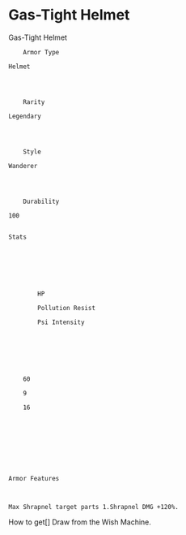 # Gas-Tight Helmet

Gas-Tight Helmet


	
		Armor Type
	
	Helmet



	
		Rarity
	
	Legendary



	
		Style
	
	Wanderer



	
		Durability
	
	100


	Stats

	
	
	
	
		
		
			HP
		
			Pollution Resist
		
			Psi Intensity
		
		
	
	
	
	
	
		60
	
		9
	
		16
	
	
	






	Armor Features


	
	Max Shrapnel target parts 1.Shrapnel DMG +120%.







How to get[]
Draw from the Wish Machine.
